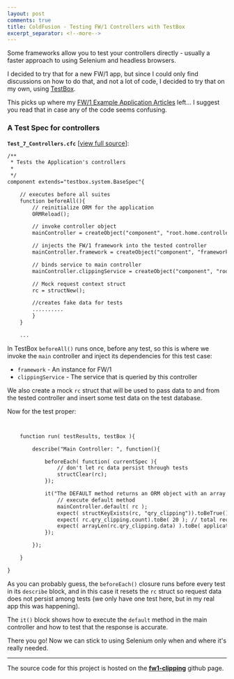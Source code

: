 ```yaml
---
layout: post
comments: true
title: ColdFusion - Testing FW/1 Controllers with TestBox
excerpt_separator: <!--more-->
---
```


Some frameworks allow you to test your controllers directly - usually a faster approach to using Selenium and headless browsers. 

I decided to try that for a new FW/1 app, but since I could only find discussions on how to do that, and not a lot of code, I decided to try that on my own, using [TestBox](http://wiki.coldbox.org/wiki/TestBox.cfm). 

This picks up where my [FW/1 Example Application Articles](/2015/04/18/fw1-example-bdd-integration-testing/) left... I suggest you read that in case any of the code seems confusing.

### A Test Spec for controllers

**`Test_7_Controllers.cfc`** [[view full source](https://github.com/dezoito/fw1-clipping/blob/master/tests/specs/Test_7_Controllers.cfc)]:

```cfc
/**
 * Tests the Application's controllers
 *
 */
component extends="testbox.system.BaseSpec"{

    // executes before all suites
    function beforeAll(){
        // reinitialize ORM for the application
        ORMReload();

        // invoke controller object
        mainController = createObject("component", "root.home.controllers.main");

        // injects the FW/1 framework into the tested controller
        mainController.framework = createObject("component", "framework.one");

        // binds service to main controller
        mainController.clippingService = createObject("component", "root.home.model.services.clippingService");

        // Mock request context struct
        rc = structNew();

        //creates fake data for tests
        ..........
        }
    }

    ...

```


In TestBox `beforeAll()` runs once, before any test, so this is where we invoke the `main` controller and inject its dependencies for this test case:

 - `framework` - An instance for FW/1
 - `clippingService` - The service that is queried by this controller

We also create a mock `rc` struct that will be used to pass data to and from the tested controller and insert some test data on the test database.

Now for the test proper:

```cfc


    function run( testResults, testBox ){

        describe("Main Controller: ", function(){

            beforeEach( function( currentSpec ){
                // don't let rc data persist through tests
                structClear(rc);
            });

            it("The DEFAULT method returns an ORM object with an array of articles", function(){
                // execute default method
                mainController.default( rc );
                expect( structKeyExists(rc, "qry_clipping")).toBeTrue();
                expect( rc.qry_clipping.count).toBe( 20 ); // total records
                expect( arrayLen(rc.qry_clipping.data) ).toBe( application.recordsPerPage ); //records per page
            });

        });

    }

}

```

As you can probably guess, the `beforeEach()` closure runs before every test in its `describe` block, and in this case it resets the `rc` struct so request data does not persist among tests (we only have one test here, but in my real app this was happening).

The `it()` block shows how to execute the `default` method in the main controller and how to test that the response is accurate.

There you go! Now we can stick to using Selenium only when and where it's really needed.

---

The source code for this project is hosted on the **[fw1-clipping](https://github.com/dezoito/fw1-clipping)** github page.
